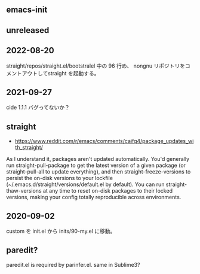 ## emacs-init

## unreleased

## 2022-08-20
straight/repos/straight.el/bootstralel 中の 96 行め、
nongnu リポジトリをコメントアウトしてstraight を起動する。

## 2021-09-27
cide 1.1.1 バグってないか？


## straight
* https://www.reddit.com/r/emacs/comments/caifq4/package_updates_with_straight/

As I understand it, packages aren't updated automatically.
You'd generally run straight-pull-package to get the latest version of a given
package (or straight-pull-all to update everything),
and then straight-freeze-versions to persist the on-disk versions to your
lockfile (~/.emacs.d/straight/versions/default.el by default).
You can run straight-thaw-versions at any time to reset on-disk packages to
their locked versions, making your config totally reproducible across
environments.


## 2020-09-02

custom を init.el から inits/90-my.el に移動。

## paredit?

paredit.el is required by parinfer.el. same in Sublime3?

